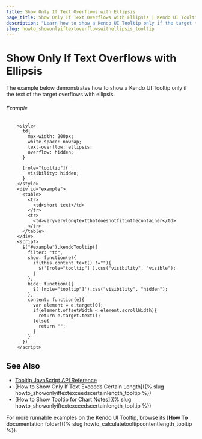 ```yaml
---
title: Show Only If Text Overflows with Ellipsis
page_title: Show Only If Text Overflows with Ellipsis | Kendo UI Tooltip
description: "Learn how to show a Kendo UI Tooltip only if the target text overflows with ellipsis."
slug: howto_showonlyiftextoverflowswithellipsis_tooltip
---
```


# Show Only If Text Overflows with Ellipsis

The example below demonstrates how to show a Kendo UI Tooltip only if the text of the target overflows with ellipsis.

###### Example

```dojo
    <style>
      td{
        max-width: 200px;
        white-space: nowrap;
        text-overflow: ellipsis;
        overflow: hidden;
      }

      [role="tooltip"]{
        visibility: hidden;
      }
    </style>
    <div id="example">
      <table>
        <tr>
          <td>short text</td>
        </tr>
        <tr>
          <td>veryverylongtextthatdoesnotfitinthecontainer</td>
        </tr>
      </table>
    </div>
    <script>
      $("#example").kendoTooltip({
        filter: "td",
        show: function(e){
          if(this.content.text() !=""){
            $('[role="tooltip"]').css("visibility", "visible");
          }
        },
        hide: function(){
          $('[role="tooltip"]').css("visibility", "hidden");
        },
        content: function(e){
          var element = e.target[0];
          if(element.offsetWidth < element.scrollWidth){
            return e.target.text();
          }else{
            return "";
          }
        }
      })
    </script>
```

## See Also

* [Tooltip JavaScript API Reference](/api/javascript/ui/tooltip)
* [How to Show Only If Text Exceeds Certain Length]({% slug howto_showonlyiftextexceedscertainlength_tooltip %})
* [How to Show Tooltip for Chart Notes]({% slug howto_showonlyiftextexceedscertainlength_tooltip %})

For more runnable examples on the Kendo UI Tooltip, browse its [**How To** documentation folder]({% slug howto_calculatetooltipcontentlength_tooltip %}).
